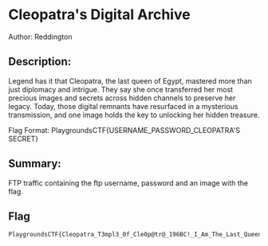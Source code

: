 # Cleopatra's Digital Archive
Author: Reddington
 
## Description:
Legend has it that Cleopatra, the last queen of Egypt, mastered more than just diplomacy and intrigue. They say she once transferred her most precious images and secrets across hidden channels to preserve her legacy. Today, those digital remnants have resurfaced in a mysterious transmission, and one image holds the key to unlocking her hidden treasure.

Flag Format: PlaygroundsCTF{USERNAME_PASSWORD_CLEOPATRA'S SECRET}

## Summary:
FTP traffic containing the ftp username, password and an image with the flag.

## Flag
```
PlaygroundsCTF{Cleopatra_T3mpl3_0f_Cle0p@tr@_196BC!_I_Am_The_Last_Queen}
```